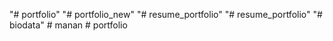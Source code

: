"# portfolio" 
"# portfolio_new" 
"# resume_portfolio" 
"# resume_portfolio" 
"# biodata" 
#   m a n a n  
 #   p o r t f o l i o  
 